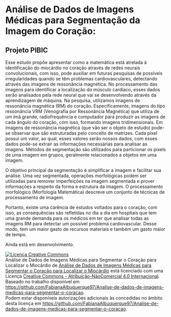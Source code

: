 # Análise de Dados de Imagens Médicas para Segmentação da Imagem do Coração:
## **Projeto PIBIC**


Esse estudo propõe apresentar como a matemática está atrelada à identificação do miocárdio no coração através de redes neurais convolucionais, com isso, pode auxiliar em futuras pesquisas de possíveis irregularidades quando se têm problemas cardiovasculares, detectando através das imagens de ressonância magnética. No processamento das imagens para identificar a localização do músculo cardíaco, esses dados serão analisados pela rede neural que vai se desenvolvendo através
da aprendizagem de máquina. Na pesquisa, utilizamos imagens de ressonância magnética (RM) do coração. Especificamente, imagens do tipo ressonância VRM (Venografia por Ressonância Magnética) que utiliza de um ímã grande, radiofrequência e computador para produzir as imagens de cada ângulo do coração, com isso, formando imagens tridimensionais. Em imagens de ressonância magnética (que vão ser o objeto de estudo) pode-se observar que são estruturadas pelo conceito de matrizes. Cada pixel possui um valor, ao qual, esses valores serão nossos dados, com esses dados pode-se extrair as informações necessárias para analisar as imagens. Métodos de segmentação são utilizados para particionar os pixels de uma imagem em grupos, geralmente relacionados a objetos em uma imagem. 

O objetivo principal da segmentação é simplificar a imagem e facilitar sua análise. Uma vez segmentada, operações morfológicas podem ser utilizadas para remover imperfeições na imagem segmentada e prover informações a respeito da forma e estrutura da imagem. O processamento morfológico (Morfologia Matemática) descreve um conjunto de técnicas de processamento de imagem.

Portanto, existe uma carência de estudos voltados para o coração, com isso, as consequências são refletidas no dia a dia em hospitais que tem uma grande demanda para os médicos em ter que analisar todas as imagens RM para detectar um possível problema cardiovascular. Desse modo, tem um maior gasto de recursos materiais e também um gasto maior de tempo.

Ainda está em desenvolvimento.

<a rel="license" href="http://creativecommons.org/licenses/by-nc/4.0/"><img alt="Licença Creative Commons" style="border-width:0" src="https://i.creativecommons.org/l/by-nc/4.0/88x31.png" /></a><br /><span xmlns:dct="http://purl.org/dc/terms/" href="http://purl.org/dc/dcmitype/Dataset" property="dct:title" rel="dct:type">Análise de Dados de Imagens Médicas para Segmentar o Coração para Localizar o Miocárdio</span> de <a xmlns:cc="http://creativecommons.org/ns#" href="https://github.com/FabianaAlbuquerque97/Analise-de-dados-de-imagens-medicas-para-segmentar-o-coracao" property="cc:attributionName" rel="cc:attributionURL">Análise de Dados de Imagens Médicas para Segmentar o Coração para Localizar o Miocárdio</a> está licenciado com uma Licença <a rel="license" href="http://creativecommons.org/licenses/by-nc/4.0/">Creative Commons - Atribuição-NãoComercial 4.0 Internacional</a>.<br />Baseado no trabalho disponível em <a xmlns:dct="http://purl.org/dc/terms/" href="https://github.com/FabianaAlbuquerque97/Analise-de-dados-de-imagens-medicas-para-segmentar-o-coracao" rel="dct:source">https://github.com/FabianaAlbuquerque97/Analise-de-dados-de-imagens-medicas-para-segmentar-o-coracao</a>.<br />Podem estar disponíveis autorizações adicionais às concedidas no âmbito desta licença em <a xmlns:cc="http://creativecommons.org/ns#" href="https://github.com/FabianaAlbuquerque97/Analise-de-dados-de-imagens-medicas-para-segmentar-o-coracao" rel="cc:morePermissions">https://github.com/FabianaAlbuquerque97/Analise-de-dados-de-imagens-medicas-para-segmentar-o-coracao</a>.

